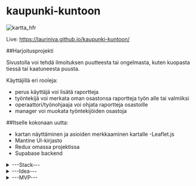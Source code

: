 # kaupunki-kuntoon

![kartta_hfr](https://user-images.githubusercontent.com/17712488/216606267-18cea20d-c943-4b3c-8519-90803630afcd.gif)


Live: https://lauriniva.github.io/kaupunki-kuntoon/

##Harjoitusprojekti

Sivustolla voi tehdä ilmoituksen puutteesta tai ongelmasta, kuten kuopasta tiessä tai kaatuneesta puusta.

Käyttäjillä eri rooleja:
 - perus käyttäjä voi lisätä raportteja
 - työntekijä voi merkata oman osastonsa raportteja työn alle tai valmiiksi
 - operaattori/työnohjaaja voi ohjata raportteja osastoille
 - manager voi muokata työntekijöiden osastoja

##Itselle kokonaan uutta:
- kartan näyttäminen ja asioiden merkkaaminen kartalle
  -Leaflet.js
- Mantine UI-kirjasto
- Redux omassa projektissa
- Supabase backend

<details>
  <summary>---Stack---</summary>

- Frontend
    - React ( Create React App)
    - Redux Toolkit https://redux-toolkit.js.org/
    - Mantine https://ui.mantine.dev/
    - React Leaflet https://react-leaflet.js.org/
    - Leaflet.js https://leafletjs.com/
- Backend
    - Supabase
        - Db
        - Auth
        - Bucket (kuvat)
        
 </details> 

<details>
  <summary>---Idea---</summary>


Käyttäjät voi merkata kartalle tekstin ja kuvan kanssa paikan, jossa jotain korjattavaa tms.
Esim. kuoppa tiessä, tie useasti auraamatta, huono näkyvyys risteyksessä, puu kaatunut...

Henkilökunta näkee kaikki ilmoitukset ja voi merkata ilmoitukselle osaston ja/tai vastuuhenkilön.

Ilmoituksen tehnyt käyttäjä näkee, kun asia etenee tai kuitataan tehdyksi.

---???---
Muiden käyttäjien ilmoitusten näkeminen?
Valmiit pohjat? (Esim Tie -> Kuoppa -> Vaarallinen )
</details>
   

<details>
  <summary>---MVP---</summary>

- 2 käyttäjäryhmää
    - käyttäjä
        - Voi lisätä merkinnän
        - Näkee omat merkintänsä kartalla
    - henkilökunta
        - Näkee kaikki merkinnät kartalla
        - Voi vaihtaa merkinnän tilaa
        - Voi vaihtaa merkinnän vastuuosastoa / “omistajaa”

- Merkinnän lisääminen
    - Paina nappia “Ilmoita”
    - Täytä tiedot
        - Kuvaus (teksti)
        - Osasto (dropdown) (väri markkerille)
            - Katu
            - Viheralueet
            - Sähkö
            - Viemärit
        - Valokuva
            - Pakkaa selaimessa
        - Sijainti
            - Avaa kartan
                - Paikantaa ensin käyttäjän sijainnin mukaan
                    - Jos lupaa paikannuksen ei saada, paikantaa keskustaan
            - Nappia painamalla merkitsee kartan keskipisteen ylös (tähtäin)
 </details> 

